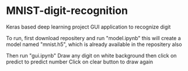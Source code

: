 # MNIST-digit-recognition

Keras based deep learning project
GUI application to recognize digit

To run, first download repositery and run "model.ipynb"
this will create a model named "mnist.h5", which is already available in the repositery also

Then run "gui.ipynb"
Draw any digit on white background then click on predict to predict number
Click on clear button to draw again
